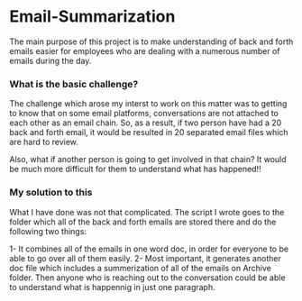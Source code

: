 # Email-Summarization
The main purpose of this project is to make understanding of back and forth emails easier for employees who are dealing with a numerous number of emails during the day.

### What is the basic challenge?
The challenge which arose my interst to work on this matter was to getting to know that on some email platforms, conversations are not attached to each other as an email chain. So, as a result, if two person have had a 20 back and forth email, it would be resulted in 20 separated email files which are hard to review.

Also, what if another person is going to get involved in that chain? It would be much more difficult for them to understand what has happened!!

### My solution to this
What I have done was not that complicated. The script I wrote goes to the folder which all of the back and forth emails are stored there and do the following two things:

1- It combines all of the emails in one word doc, in order for everyone to be able to go over all of them easily.
2- Most important, it generates another doc file which includes a summerization of all of the emails on Archive folder. Then anyone who is reaching out to the conversation could be able to understand what is happennig in just one paragraph.